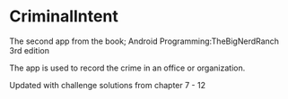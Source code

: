# CriminalIntent

The second app from the book; Android Programming:TheBigNerdRanch 3rd edition

The app is used to record the crime in an office or organization.

Updated with challenge solutions from chapter 7 - 12